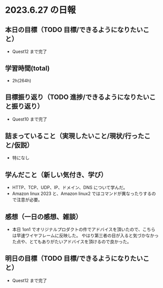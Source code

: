 # 2023.6.27 の日報

## 本日の目標（TODO 目標/できるようになりたいこと）

- Quest12 まで完了

## 学習時間(total)

- 2h(264h)

## 目標振り返り（TODO 進捗/できるようになりたいこと振り返り）

- Quest10 まで完了

## 詰まっていること（実現したいこと/現状/行ったこと/仮説）

- 特になし

## 学んだこと（新しい気付き、学び）

- HTTP、TCP、UDP、IP、ドメイン、DNS について学んだ。
- Amazon linux 2023 と、Amazon linux2 ではコマンドが異なったりするので注意が必要。

## 感想（一日の感想、雑談）

- 本日 1on1 でオリジナルプロダクトの件でアドバイスを頂いたので、こちらは早速ワイヤフレームに反映した。
  やはり第三者の目が入ると気づかなかった点や、とてもありがたいアドバイスを頂けるので良かった。

## 明日の目標（TODO 目標/できるようになりたいこと）

- Quest12 まで完了
